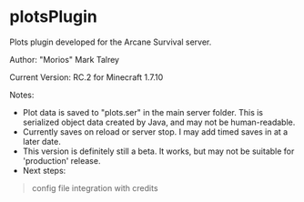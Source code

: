 plotsPlugin
===========

Plots plugin developed for the Arcane Survival server.

Author: "Morios" Mark Talrey

Current Version: RC.2 for Minecraft 1.7.10

Notes:
- Plot data is saved to "plots.ser" in the main server folder. This is serialized object data created by Java, and may not be human-readable.
- Currently saves on reload or server stop. I may add timed saves in at a later date.
- This version is definitely still a beta. It works, but may not be suitable for 'production' release.
- Next steps:
> config file
> integration with credits
